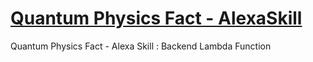 # [Quantum Physics Fact - AlexaSkill](https://www.amazon.com/s_technogeek-Quantum-Physics-Facts/dp/B07NL586PR/ref=sr_1_14?s=digital-skills&ie=UTF8&qid=1549979013&sr=1-14&refinements=p_n_date%3A12113873031)
Quantum Physics Fact - Alexa Skill : Backend Lambda Function
